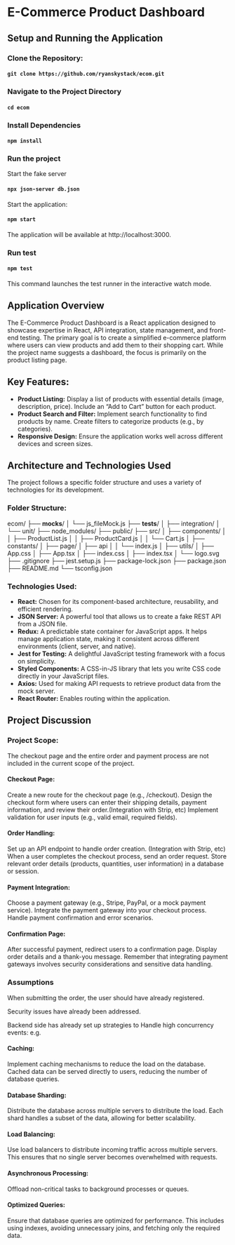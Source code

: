 # E-Commerce Product Dashboard

## Setup and Running the Application

### Clone the Repository:

#### `git clone https://github.com/ryanskystack/ecom.git`

### Navigate to the Project Directory

#### `cd ecom`

### Install Dependencies

#### `npm install`

### Run the project

Start the fake server
#### `npx json-server db.json`

Start the application:
#### `npm start`
The application will be available at http://localhost:3000.

### Run test
#### `npm test`
This command launches the test runner in the interactive watch mode.


## Application Overview

The E-Commerce Product Dashboard is a React application designed to showcase expertise in React, API integration, state management, and front-end testing. The primary goal is to create a simplified e-commerce platform where users can view products and add them to their shopping cart. While the project name suggests a dashboard, the focus is primarily on the product listing page.

## Key Features:

- **Product Listing:** Display a list of products with essential details (image, description, price). Include an “Add to Cart” button for each product.
- **Product Search and Filter:** Implement search functionality to find products by name. Create filters to categorize products (e.g., by categories).
- **Responsive Design:** Ensure the application works well across different devices and screen sizes.

## Architecture and Technologies Used

The project follows a specific folder structure and uses a variety of technologies for its development.

### Folder Structure:

ecom/
├── __mocks__/
│   └── js_fileMock.js
├── __tests__/
│   ├── integration/
│   └── unit/
├── node_modules/
├── public/
├── src/
│   ├── components/
│   │   ├── ProductList.js
│   │   ├── ProductCard.js
│   │   └── Cart.js
│   ├── constants/
│   ├── page/
│   ├── api
│   │   └── index.js
│   ├── utils/
│   ├── App.css
│   ├── App.tsx
│   ├── index.css
│   ├── index.tsx
│   └── logo.svg
├── .gitignore
├── jest.setup.js
├── package-lock.json
├── package.json
├── README.md
└── tsconfig.json


### Technologies Used:

- **React:** Chosen for its component-based architecture, reusability, and efficient rendering.
- **JSON Server:** A powerful tool that allows us to create a fake REST API from a JSON file.
- **Redux:** A predictable state container for JavaScript apps. It helps manage application state, making it consistent across different environments (client, server, and native).
- **Jest for Testing:** A delightful JavaScript testing framework with a focus on simplicity.
- **Styled Components:** A CSS-in-JS library that lets you write CSS code directly in your JavaScript files.
- **Axios:** Used for making API requests to retrieve product data from the mock server.
- **React Router:** Enables routing within the application.


## Project Discussion

### Project Scope:

The checkout page and the entire order and payment process are not included in the current scope of the project. 

#### Checkout Page:
Create a new route for the checkout page (e.g., /checkout).
Design the checkout form where users can enter their shipping details, payment information, and review their order.(Integration with Strip, etc)
Implement validation for user inputs (e.g., valid email, required fields).

#### Order Handling:
Set up an API endpoint to handle order creation. (Integration with Strip, etc)
When a user completes the checkout process, send an order request.
Store relevant order details (products, quantities, user information) in a database or session.

#### Payment Integration:
Choose a payment gateway (e.g., Stripe, PayPal, or a mock payment service).
Integrate the payment gateway into your checkout process.
Handle payment confirmation and error scenarios.

#### Confirmation Page:
After successful payment, redirect users to a confirmation page.
Display order details and a thank-you message.
Remember that integrating payment gateways involves security considerations and sensitive data handling. 


### Assumptions

When submitting the order, the user should have already registered.

Security issues have already been addressed.

Backend side has already set up strategies to Handle high concurrency events:
e.g. 
#### Caching: 
Implement caching mechanisms to reduce the load on the database. Cached data can be served directly to users, reducing the number of database queries.

#### Database Sharding: 
Distribute the database across multiple servers to distribute the load. Each shard handles a subset of the data, allowing for better scalability.

#### Load Balancing: 
Use load balancers to distribute incoming traffic across multiple servers. This ensures that no single server becomes overwhelmed with requests.

#### Asynchronous Processing: 
Offload non-critical tasks to background processes or queues. 

#### Optimized Queries: 
Ensure that database queries are optimized for performance. This includes using indexes, avoiding unnecessary joins, and fetching only the required data.
